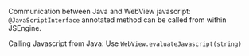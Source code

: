
Communication between Java and WebView javascript:
`@JavaScriptInterface` annotated method can be called from within JSEngine.

Calling Javascript from Java:
Use `WebView.evaluateJavascript(string)`